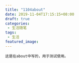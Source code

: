 ```yaml
---
title: "1104about"
date: 2019-11-04T17:15:15+08:00
draft: true
categories:
 - 生活随笔
tags:
 - 生活
featured_image:
---
```

    这是在about中写的，用于测试使用。